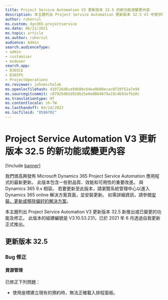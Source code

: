 ```yaml
---
title: Project Service Automation V3 更新版本 32.5 的新功能或變更內容
description: 本主題列出 Project Service Automation 更新版本 32.5 V3 中提供的功能和修正。
author: ruhercul
ms.custom: dyn365-projectservice
ms.date: 06/21/2021
ms.topic: article
ms.author: ruhercul
audience: Admin
search.audienceType:
- admin
- customizer
- enduser
search.app:
- D365CE
- D365PS
- ProjectOperations
ms.reviewer: johnmichalak
ms.openlocfilehash: d10726d6ce9db80c64ea9b08ecac0728f52a7e94
ms.sourcegitcommit: c0792bd65d92db25e0e8864879a19c4b93efb10c
ms.translationtype: HT
ms.contentlocale: zh-TW
ms.lasthandoff: 04/14/2022
ms.locfileid: "8586702"
---
```

# <a name="whats-new-or-changed-in-project-service-automation-update-release-325-v3"></a>Project Service Automation V3 更新版本 32.5 的新功能或變更內容

[!include [banner](../includes/psa-now-project-operations.md)]

我們很高興發佈 Microsoft Dynamics 365 Project Service Automation 應用程式的最新更新。 此版本包含一些對品質、效能和可用性的重要改進。 與 Dynamics 365 9.x 相容。 若要更新至此版本，請瀏覽系統管理中心以進入 Dynamics 365 online 解決方案頁面，並安裝更新。 如需詳細資訊，請參閱[安裝、更新或移除偏好的解決方案](/power-platform/admin/install-remove-preferred-solution)。

本主題列出 Project Service Automation V3 更新版本 32.5 新推出或已變更的功能及修正。 此版本的組建編號是 V3.10.53.231，已於 2021 年 6 月透過自我更新正式推出。

## <a name="update-release-325"></a>更新版本 32.5

### <a name="bug-fixes"></a>Bug 修正

#### <a name="resource-management"></a>資源管理

已修正下列問題：

- 使用座標建立現有的預約時，無法正確載入排程面板。

